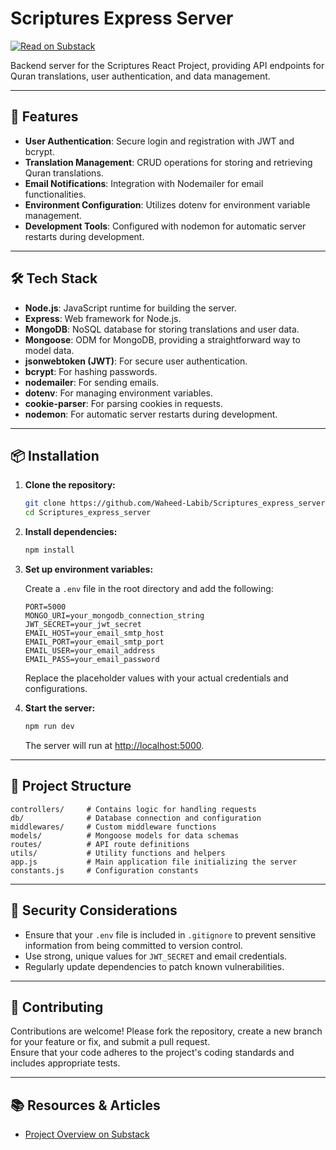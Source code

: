 # Scriptures Express Server

[![Read on Substack](https://img.shields.io/badge/Substack-Read%20Article-orange)](https://substack.com/home/post/p-169357406)

Backend server for the Scriptures React Project, providing API endpoints for Quran translations, user authentication, and data management.

---

## 🚀 Features

- **User Authentication**: Secure login and registration with JWT and bcrypt.
- **Translation Management**: CRUD operations for storing and retrieving Quran translations.
- **Email Notifications**: Integration with Nodemailer for email functionalities.
- **Environment Configuration**: Utilizes dotenv for environment variable management.
- **Development Tools**: Configured with nodemon for automatic server restarts during development.

---

## 🛠️ Tech Stack

- **Node.js**: JavaScript runtime for building the server.
- **Express**: Web framework for Node.js.
- **MongoDB**: NoSQL database for storing translations and user data.
- **Mongoose**: ODM for MongoDB, providing a straightforward way to model data.
- **jsonwebtoken (JWT)**: For secure user authentication.
- **bcrypt**: For hashing passwords.
- **nodemailer**: For sending emails.
- **dotenv**: For managing environment variables.
- **cookie-parser**: For parsing cookies in requests.
- **nodemon**: For automatic server restarts during development.

---

## 📦 Installation

1. **Clone the repository:**

   ```bash
   git clone https://github.com/Waheed-Labib/Scriptures_express_server.git
   cd Scriptures_express_server
   ```

2. **Install dependencies:**

   ```bash
   npm install
   ```

3. **Set up environment variables:**

   Create a `.env` file in the root directory and add the following:

   ```env
   PORT=5000
   MONGO_URI=your_mongodb_connection_string
   JWT_SECRET=your_jwt_secret
   EMAIL_HOST=your_email_smtp_host
   EMAIL_PORT=your_email_smtp_port
   EMAIL_USER=your_email_address
   EMAIL_PASS=your_email_password
   ```

   Replace the placeholder values with your actual credentials and configurations.

4. **Start the server:**

   ```bash
   npm run dev
   ```

   The server will run at [http://localhost:5000](http://localhost:5000).

---

## 📁 Project Structure

```
controllers/     # Contains logic for handling requests
db/              # Database connection and configuration
middlewares/     # Custom middleware functions
models/          # Mongoose models for data schemas
routes/          # API route definitions
utils/           # Utility functions and helpers
app.js           # Main application file initializing the server
constants.js     # Configuration constants
```

---

## 🔐 Security Considerations

- Ensure that your `.env` file is included in `.gitignore` to prevent sensitive information from being committed to version control.
- Use strong, unique values for `JWT_SECRET` and email credentials.
- Regularly update dependencies to patch known vulnerabilities.

---

## 🤝 Contributing

Contributions are welcome! Please fork the repository, create a new branch for your feature or fix, and submit a pull request.  
Ensure that your code adheres to the project's coding standards and includes appropriate tests.

---

## 📚 Resources & Articles

- [Project Overview on Substack](https://substack.com/home/post/p-169357406)
